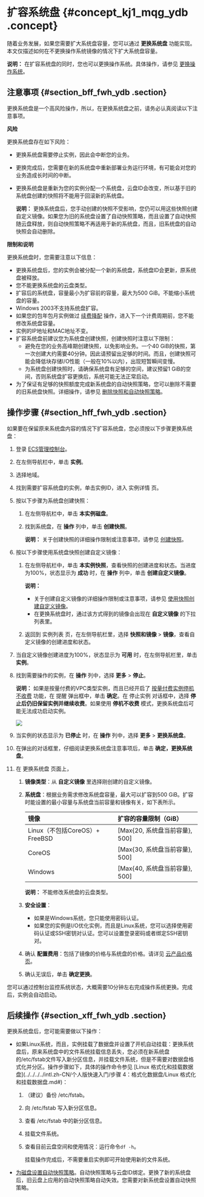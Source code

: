 # 扩容系统盘 {#concept_kj1_mqg_ydb .concept}

随着业务发展，如果您需要扩大系统盘容量，您可以通过 **更换系统盘** 功能实现。本文仅描述如何在不更换操作系统镜像的情况下扩大系统盘容量。

**说明：** 在扩容系统盘的同时，您也可以更换操作系统。具体操作，请参见 [更换操作系统](intl.zh-CN/用户指南/实例/更换操作系统.md#)。

## 注意事项 {#section_bff_fwh_ydb .section}

更换系统盘是一个高风险操作，所以，在更换系统盘之前，请务必认真阅读以下注意事项。

**风险**

更换系统盘存在如下风险：

-   更换系统盘需要停止实例，因此会中断您的业务。
-   更换完成后，您需要在新的系统盘中重新部署业务运行环境，有可能会对您的业务造成长时间的中断。
-   更换系统盘是重新为您的实例分配一个系统盘，云盘ID会改变，所以基于旧的系统盘创建的快照将不能用于回滚新的系统盘。

    **说明：** 更换系统盘后，您手动创建的快照不受影响，您仍可以用这些快照创建自定义镜像。如果您为旧的系统盘设置了自动快照策略，而且设置了自动快照随云盘释放，则自动快照策略不再适用于新的系统盘，而且，旧系统盘的自动快照会自动删除。


**限制和说明**

更换系统盘时，您需要注意以下信息：

-   更换系统盘后，您的实例会被分配一个新的系统盘，系统盘ID会更新，原系统盘被释放。
-   您不能更换系统盘的云盘类型。
-   扩容后的系统盘，容量最小为扩容前的容量，最大为500 GiB。不能缩小系统盘的容量。
-   Windows 2003不支持系统盘扩容。
-   如果您的包年包月实例做过 [续费降配](../../../../intl.zh-CN/产品定价/续费实例/续费降配.md#) 操作，进入下一个计费周期前，您不能修改系统盘容量。
-   实例的IP地址和MAC地址不变。
-   扩容系统盘前建议您为系统盘创建快照，创建快照时注意以下限制：
    -   避免在您的业务高峰期创建快照，以免影响业务。一个40 GiB的快照，第一次创建大约需要40分钟。因此请预留出足够的时间。而且，创建快照可能会降低块存储I/O性能（一般在10%以内），出现短暂瞬间变慢。
    -   为系统盘创建快照时，请确保系统盘有足够的空间，建议预留1 GiB的空间，否则系统盘扩容更换后，系统可能无法正常启动。
-   为了保证有足够的快照额度完成新系统盘的自动快照策略，您可以删除不需要的旧系统盘快照。详细操作，请参见 [删除快照和自动快照策略](intl.zh-CN/用户指南/快照/删除快照和自动快照策略.md#)。

## 操作步骤 {#section_hff_fwh_ydb .section}

如果要在保留原来系统盘内容的情况下扩容系统盘，您必须按以下步骤更换系统盘：

1.  登录 [ECS管理控制台](https://ecs.console.aliyun.com/#/home)。
2.  在左侧导航栏中，单击 **实例**。
3.  选择地域。
4.  找到需要扩容系统盘的实例，单击实例ID，进入 实例详情 页。
5.  按以下步骤为系统盘创建快照：
    1.  在左侧导航栏中，单击 **本实例磁盘**。
    2.  找到系统盘，在 **操作** 列中，单击 **创建快照**。

        **说明：** 关于创建快照的详细操作限制或注意事项，请参见 [创建快照](intl.zh-CN/用户指南/快照/创建快照.md#)。

6.  按以下步骤使用系统盘快照创建自定义镜像：
    1.  在左侧导航栏中，单击 **本实例快照**，查看快照的创建进度和状态。当进度为100%，状态显示为 **成功** 时，在 **操作** 列中，单击 **创建自定义镜像**。

        **说明：** 

        -   关于创建自定义镜像的详细操作限制或注意事项，请参见 [使用快照创建自定义镜像](intl.zh-CN/用户指南/镜像/创建自定义镜像/使用快照创建自定义镜像.md#)。
        -   在更换系统盘时，通过该方式得到的镜像会出现在 **自定义镜像** 的下拉列表里。
    2.  返回到 实例列表 页，在左侧导航栏里，选择 **快照和镜像** \> **镜像**，查看自定义镜像的创建进度和状态。
7.  当自定义镜像创建进度为100%，状态显示为 **可用** 时，在左侧导航栏里，单击 **实例**。
8.  找到需要操作的实例，在 **操作** 列中，选择 **更多** \> **停止**。

    **说明：** 如果是按量付费的VPC类型实例，而且已经开启了 [按量付费实例停机不收费](../../../../intl.zh-CN/产品定价/按量付费实例停机不收费.md#) 功能，在 提醒 弹出框中，单击 **确定**。在 停止实例 对话框中，选择 **停止后仍旧保留实例并继续收费**。如果使用 **停机不收费** 模式，更换系统盘后可能无法成功启动实例。

    ![](http://static-aliyun-doc.oss-cn-hangzhou.aliyuncs.com/assets/img/9676/5328_zh-CN.png)

9.  当实例的状态显示为 **已停止** 时，在 **操作** 列中，选择 **更多** \> **更换系统盘**。
10. 在弹出的对话框里，仔细阅读更换系统盘注意事项后，单击 **确定，更换系统盘**。
11. 在 更换系统盘 页面上，
    1.  **镜像类型**：从 **自定义镜像** 里选择刚创建的自定义镜像。
    2.  **系统盘**：根据业务需求修改系统盘容量，最大可以扩容到500 GiB。扩容时能设置的最小容量与系统盘当前容量和镜像有关，如下表所示。

        |镜像|扩容的容量限制（GiB）|
        |:-|:-----------|
        |Linux（不包括CoreOS）+ FreeBSD|\[Max\{20, 系统盘当前容量\}, 500\]|
        |CoreOS|\[Max\{30, 系统盘当前容量\}, 500\]|
        |Windows|\[Max\{40, 系统盘当前容量\}, 500\]|

        **说明：** 不能修改系统盘的云盘类型。

    3.  **安全设置**：
        -   如果是Windows系统，您只能使用密码认证。
        -   如果您的实例是I/O优化实例，而且是Linux系统，您可以选择使用密码认证或SSH密钥对认证。您可以设置登录密码或者绑定SSH密钥对。
    4.  确认 **配置费用**：包括了镜像的价格与系统盘的价格。请详见 [云产品价格页](https://www.alibabacloud.com/zh/product/ecs#pricing)。
    5.  确认无误后，单击 **确定更换**。

您可以通过控制台监控系统状态，大概需要10分钟左右完成操作系统更换。完成后，实例会自动启动。

## 后续操作 {#section_xff_fwh_ydb .section}

更换系统盘后，您可能需要做以下操作：

-   如果Linux系统，而且，实例挂载了数据盘并设置了开机自动挂载：更换系统盘后，原来系统盘中的文件系统挂载信息丢失，您必须在新系统盘的/etc/fstab文件写入新分区信息，并挂载文件系统，但是不需要对数据盘格式化并分区。操作步骤如下，具体的操作命令参见 [Linux 格式化和挂载数据盘](../../../../intl.zh-CN/个人版快速入门/步骤 4：格式化数据盘/Linux 格式化和挂载数据盘.md#)：
    1.  （建议）备份 /etc/fstab。
    2.  向 /etc/fstab 写入新分区信息。
    3.  查看 /etc/fstab 中的新分区信息。
    4.  挂载文件系统。
    5.  查看目前云盘空间和使用情况：运行命令`df -h`。

        挂载操作完成后，不需要重启实例即可开始使用新的文件系统。

-    [为磁盘设置自动快照策略](intl.zh-CN/用户指南/快照/为磁盘设置自动快照策略.md#)。自动快照策略与云盘ID绑定。更换了新的系统盘后，旧云盘上应用的自动快照策略自动失效。您需要对新系统盘设置自动快照策略。

